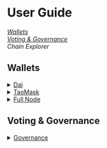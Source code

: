 # User Guide

*[Wallets](#Wallets)<br>
[Voting & Governance](#voting--governance)<br>
Chain Explorer*

## Wallets

<details>
<summary>
<a href="http://www.ironspider.ca/format_text/fontstyles.htm">
Dai</a>
</summary>
<p>It's because the details block is html5. If you want to modify it your best bet is using html5. </p>
</details>

<details>
<summary>
<a href="http://www.ironspider.ca/format_text/fontstyles.htm">
TaoMask</a>
</summary>
<p>It's because the details block is html5. If you want to modify it your best bet is using html5. </p>
</details>

<details>
<summary>
<a href="http://www.ironspider.ca/format_text/fontstyles.htm">
Full Node</a>
</summary>
<p>It's because the details block is html5. If you want to modify it your best bet is using html5. </p>
</details>

## Voting & Governance

<details>
<summary>
<a href="http://www.ironspider.ca/format_text/fontstyles.htm">
Governance</a>

</summary>
<p>It's because the details block is html5. If you want to modify it your best bet is using html5. </p>
</details>
